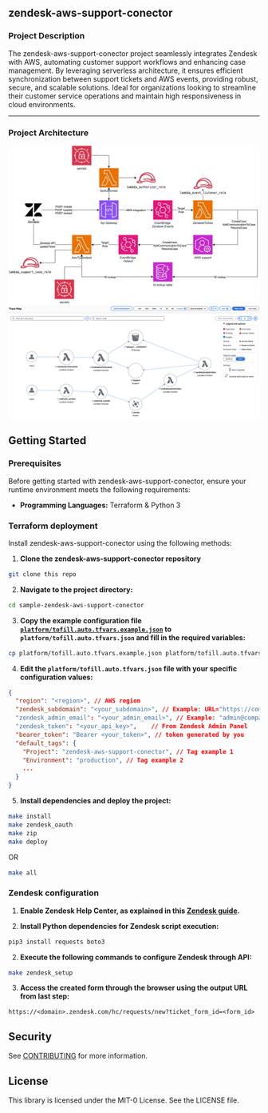 
## zendesk-aws-support-conector


### Project Description
 
The zendesk-aws-support-conector project seamlessly integrates Zendesk with AWS, automating customer support workflows and enhancing case management. By leveraging serverless architecture, it ensures efficient synchronization between support tickets and AWS events, providing robust, secure, and scalable solutions. Ideal for organizations looking to streamline their customer service operations and maintain high responsiveness in cloud environments.

---

### Project Architecture 
![architecture diagramm](assets/zendeskarch.jpeg)
![xray trace](assets/zendesk-to-aws-trace.png)

## Getting Started

### Prerequisites

Before getting started with zendesk-aws-support-conector, ensure your runtime environment meets the following requirements:

- **Programming Languages:** Terraform & Python 3


### Terraform deployment

Install zendesk-aws-support-conector using the following methods:

1. **Clone the zendesk-aws-support-conector repository**

```sh
git clone this repo
```

2. **Navigate to the project directory:**

```sh
cd sample-zendesk-aws-support-conector
```

3. **Copy the example configuration file [`platform/tofill.auto.tfvars.example.json`](./platform/tofill.auto.tfvars.example.json) to `platform/tofill.auto.tfvars.json` and fill in the required variables:**

```sh
cp platform/tofill.auto.tfvars.example.json platform/tofill.auto.tfvars.json
```

4. **Edit the `platform/tofill.auto.tfvars.json` file with your specific configuration values:**

```json
{
  "region": "<region>", // AWS region
  "zendesk_subdomain": "<your_subdomain>", // Example: URL="https://companyname.zendesk.com" then subdomain="companyname"
  "zendesk_admin_email": "<your_admin_email>", // Example: "admin@companyname.com"
  "zendesk_token": "<your_api_key>",    // From Zendesk Admin Panel
  "bearer_token": "Bearer <your_token>", // token generated by you
  "default_tags": {
    "Project": "zendesk-aws-support-conector", // Tag example 1
    "Environment": "production", // Tag example 2
    ...
  }
}
```

5. **Install dependencies and deploy the project:**

```sh
make install
make zendesk_oauth
make zip
make deploy
```

OR

```sh
make all
```

### Zendesk configuration

1. **Enable Zendesk Help Center, as explained in this [Zendesk guide](https://support.zendesk.com/hc/en-us/articles/5702269234330-Enabling-and-activating-your-help-center).**

2. **Install Python dependencies for Zendesk script execution:**

```sh
pip3 install requests boto3
```

2. **Execute the following commands to configure Zendesk through API:**

```sh
make zendesk_setup
```

3. **Access the created form through the browser using the output URL from last step:**
```
https://<domain>.zendesk.com/hc/requests/new?ticket_form_id=<form_id>
```

## Security

See [CONTRIBUTING](CONTRIBUTING.md#security-issue-notifications) for more information.

## License

This library is licensed under the MIT-0 License. See the LICENSE file.